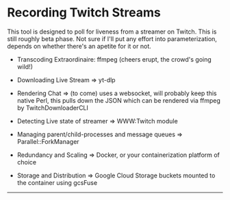 # Recording Twitch Streams

This tool is designed to poll for liveness from a streamer on Twitch. This is still roughly beta phase. Not sure if I'll put any effort into parameterization, depends on whether there's an apetite for it or not.

- Transcoding Extraordinaire: ffmpeg    (cheers erupt, the crowd's going wild!)

- Downloading Live Stream => yt-dlp

- Rendering Chat => (to come) uses a websocket, will probably keep this native Perl, this pulls down the JSON which can be rendered via ffmpeg by TwitchDownloaderCLI

- Detecting Live state of streamer => WWW:Twitch module

- Managing parent/child-processes and message queues => Parallel::ForkManager

- Redundancy and Scaling => Docker, or your containerization platform of choice

- Storage and Distribution => Google Cloud Storage buckets mounted to the container using gcsFuse

---------------------------------------------------------------------------------------

